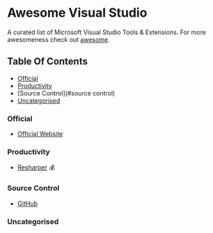 # Awesome Visual Studio
A curated list of Microsoft Visual Studio Tools &amp; Extensions. For more awesomeness check out [awesome](https://github.com/sindresorhus/awesome).

## Table Of Contents
- [Official](#official)
- [Productivity](#productivity)
- [Source Control](#source control)
- [Uncategorised](#uncategorised)

### Official
- [Official Website](https://www.visualstudio.com)

### Productivity
- [Resharper](https://marketplace.visualstudio.com/items?itemName=JetBrains.ReSharper) :moneybag:

### Source Control
- [GitHub]()
### Uncategorised

<!--stackedit_data:
eyJoaXN0b3J5IjpbMzc0NjY1MDE2XX0=
-->